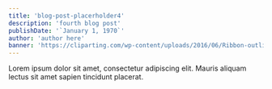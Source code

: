 ```yaml
---
title: 'blog-post-placerholder4'
description: 'fourth blog post'
publishDate: '`January 1, 1970`'
author: 'author here'
banner: 'https://cliparting.com/wp-content/uploads/2016/06/Ribbon-outline-banner-clip-art-free-vector-for-free-download-about.jpg'
---
```


Lorem ipsum dolor sit amet, consectetur adipiscing elit. Mauris aliquam lectus sit amet sapien tincidunt placerat.
